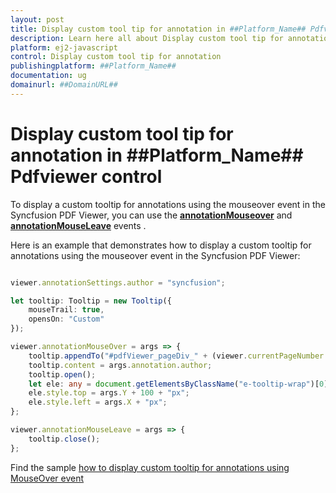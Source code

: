 ```yaml
---
layout: post
title: Display custom tool tip for annotation in ##Platform_Name## Pdfviewer control | Syncfusion
description: Learn here all about Display custom tool tip for annotation in Syncfusion ##Platform_Name## Pdfviewer control of Syncfusion Essential JS 2 and more.
platform: ej2-javascript
control: Display custom tool tip for annotation 
publishingplatform: ##Platform_Name##
documentation: ug
domainurl: ##DomainURL##
---
```


# Display custom tool tip for annotation in ##Platform_Name## Pdfviewer control

To display a custom tooltip for annotations using the mouseover event in the Syncfusion PDF Viewer, you can use the [**annotationMouseover**](https://helpej2.syncfusion.com/javascript/documentation/api/pdfviewer/#annotationmouseover) and [**annotationMouseLeave**](https://helpej2.syncfusion.com/javascript/documentation/api/pdfviewer/#annotationmouseleave) events .

Here is an example that demonstrates how to display a custom tooltip for annotations using the mouseover event in the Syncfusion PDF Viewer:

```ts

viewer.annotationSettings.author = "syncfusion";

let tooltip: Tooltip = new Tooltip({
    mouseTrail: true,
    opensOn: "Custom"
});

viewer.annotationMouseOver = args => {
    tooltip.appendTo("#pdfViewer_pageDiv_" + (viewer.currentPageNumber - 1));
    tooltip.content = args.annotation.author;
    tooltip.open();
    let ele: any = document.getElementsByClassName("e-tooltip-wrap")[0];
    ele.style.top = args.Y + 100 + "px";
    ele.style.left = args.X + "px";
};

viewer.annotationMouseLeave = args => {
    tooltip.close();
};

```

Find the sample [how to display custom tooltip for annotations using MouseOver event](https://stackblitz.com/edit/cervhy-s9fh48?file=index.ts)